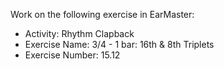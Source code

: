 Work on the following exercise in EarMaster:
- Activity: Rhythm Clapback
- Exercise Name: 3/4 - 1 bar: 16th & 8th Triplets
- Exercise Number: 15.12
